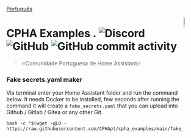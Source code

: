 [Português](./README.md)

[<img src="https://avatars.githubusercontent.com/u/88738079?s=400&u=ca61a124c283d03a55afefbb7b9b98dfbd6e135e&v=4" alt="Logo of the project" align="right" width="8%" height="8%">](https://www.sthope.dev/)

# CPHA Examples . ![Discord](https://img.shields.io/discord/494714310518505472?style=plastic) ![GitHub](https://img.shields.io/github/license/CPHApt/cpha_examples?style=plastic) ![GitHub commit activity](https://img.shields.io/github/commit-activity/y/CPHApt/cpha_examples?style=plastic)
> 🔥Comunidade Portuguesa de Home Assistant🔥

### Fake secrets.yaml maker

Via terminal enter your Home Assistant folder and run the command below.
It needs Docker to be installed, few seconds after running the command it will create a `fake_secrets.yaml` that you can upload into Github / Gitlab / Gitea or any other Git.
```
bash -c "$(wget -qLO - https://raw.githubusercontent.com/CPHApt/cpha_examples/main/fake_ha_secrets.sh)"
```
